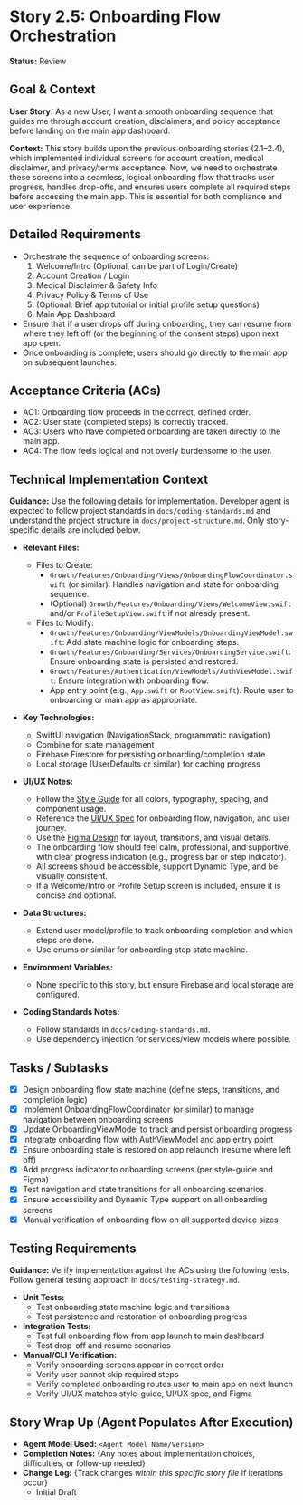 # Story 2.5: Onboarding Flow Orchestration

**Status:** Review

## Goal & Context

**User Story:** As a new User, I want a smooth onboarding sequence that guides me through account creation, disclaimers, and policy acceptance before landing on the main app dashboard.

**Context:** This story builds upon the previous onboarding stories (2.1–2.4), which implemented individual screens for account creation, medical disclaimer, and privacy/terms acceptance. Now, we need to orchestrate these screens into a seamless, logical onboarding flow that tracks user progress, handles drop-offs, and ensures users complete all required steps before accessing the main app. This is essential for both compliance and user experience.

## Detailed Requirements

- Orchestrate the sequence of onboarding screens:
  1. Welcome/Intro (Optional, can be part of Login/Create)
  2. Account Creation / Login
  3. Medical Disclaimer & Safety Info
  4. Privacy Policy & Terms of Use
  5. (Optional: Brief app tutorial or initial profile setup questions)
  6. Main App Dashboard
- Ensure that if a user drops off during onboarding, they can resume from where they left off (or the beginning of the consent steps) upon next app open.
- Once onboarding is complete, users should go directly to the main app on subsequent launches.

## Acceptance Criteria (ACs)

- AC1: Onboarding flow proceeds in the correct, defined order.
- AC2: User state (completed steps) is correctly tracked.
- AC3: Users who have completed onboarding are taken directly to the main app.
- AC4: The flow feels logical and not overly burdensome to the user.

## Technical Implementation Context

**Guidance:** Use the following details for implementation. Developer agent is expected to follow project standards in `docs/coding-standards.md` and understand the project structure in `docs/project-structure.md`. Only story-specific details are included below.

- **Relevant Files:**
  - Files to Create:
    - `Growth/Features/Onboarding/Views/OnboardingFlowCoordinator.swift` (or similar): Handles navigation and state for onboarding sequence.
    - (Optional) `Growth/Features/Onboarding/Views/WelcomeView.swift` and/or `ProfileSetupView.swift` if not already present.
  - Files to Modify:
    - `Growth/Features/Onboarding/ViewModels/OnboardingViewModel.swift`: Add state machine logic for onboarding steps.
    - `Growth/Features/Onboarding/Services/OnboardingService.swift`: Ensure onboarding state is persisted and restored.
    - `Growth/Features/Authentication/ViewModels/AuthViewModel.swift`: Ensure integration with onboarding flow.
    - App entry point (e.g., `App.swift` or `RootView.swift`): Route user to onboarding or main app as appropriate.

- **Key Technologies:**
  - SwiftUI navigation (NavigationStack, programmatic navigation)
  - Combine for state management
  - Firebase Firestore for persisting onboarding/completion state
  - Local storage (UserDefaults or similar) for caching progress

- **UI/UX Notes:**
  - Follow the [Style Guide](docs/style-guide.md) for all colors, typography, spacing, and component usage.
  - Reference the [UI/UX Spec](docs/ui-ux-spec.md) for onboarding flow, navigation, and user journey.
  - Use the [Figma Design](https://www.figma.com/design/7KW2CPstr0dgseeVWptqyi/UX-Pilot--AI-UI-Generator---AI-Wireframe-Generator--Community-?node-id=1-446&t=oueCP1XvFsZgvW1q-1) for layout, transitions, and visual details.
  - The onboarding flow should feel calm, professional, and supportive, with clear progress indication (e.g., progress bar or step indicator).
  - All screens should be accessible, support Dynamic Type, and be visually consistent.
  - If a Welcome/Intro or Profile Setup screen is included, ensure it is concise and optional.

- **Data Structures:**
  - Extend user model/profile to track onboarding completion and which steps are done.
  - Use enums or similar for onboarding step state machine.

- **Environment Variables:**
  - None specific to this story, but ensure Firebase and local storage are configured.

- **Coding Standards Notes:**
  - Follow standards in `docs/coding-standards.md`.
  - Use dependency injection for services/view models where possible.

## Tasks / Subtasks

- [x] Design onboarding flow state machine (define steps, transitions, and completion logic)
- [x] Implement OnboardingFlowCoordinator (or similar) to manage navigation between onboarding screens
- [x] Update OnboardingViewModel to track and persist onboarding progress
- [x] Integrate onboarding flow with AuthViewModel and app entry point
- [x] Ensure onboarding state is restored on app relaunch (resume where left off)
- [x] Add progress indicator to onboarding screens (per style-guide and Figma)
- [x] Test navigation and state transitions for all onboarding scenarios
- [x] Ensure accessibility and Dynamic Type support on all onboarding screens
- [x] Manual verification of onboarding flow on all supported device sizes

## Testing Requirements

**Guidance:** Verify implementation against the ACs using the following tests. Follow general testing approach in `docs/testing-strategy.md`.

- **Unit Tests:**
  - Test onboarding state machine logic and transitions
  - Test persistence and restoration of onboarding progress
- **Integration Tests:**
  - Test full onboarding flow from app launch to main dashboard
  - Test drop-off and resume scenarios
- **Manual/CLI Verification:**
  - Verify onboarding screens appear in correct order
  - Verify user cannot skip required steps
  - Verify completed onboarding routes user to main app on next launch
  - Verify UI/UX matches style-guide, UI/UX spec, and Figma

## Story Wrap Up (Agent Populates After Execution)

- **Agent Model Used:** `<Agent Model Name/Version>`
- **Completion Notes:** {Any notes about implementation choices, difficulties, or follow-up needed}
- **Change Log:** {Track changes _within this specific story file_ if iterations occur}
  - Initial Draft 